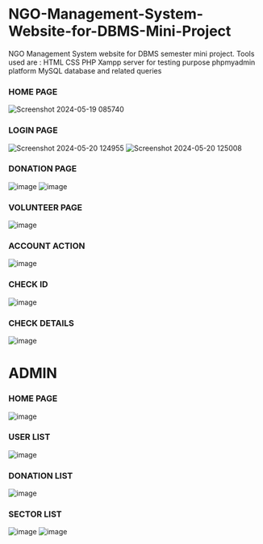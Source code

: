# NGO-Management-System-Website-for-DBMS-Mini-Project
NGO Management System website for DBMS semester mini project.
Tools used are :
HTML
CSS
PHP
Xampp server for testing purpose
phpmyadmin platform
MySQL database and related queries
### HOME PAGE
![Screenshot 2024-05-19 085740](https://github.com/Omsurvase24/php-NGO/assets/115352062/2694b3f3-927b-4d30-8002-fdb1372e64ee)

### LOGIN PAGE
![Screenshot 2024-05-20 124955](https://github.com/Omsurvase24/php-NGO/assets/115352062/81357557-6f45-49c4-bf74-b9294629dc6e)
![Screenshot 2024-05-20 125008](https://github.com/Omsurvase24/php-NGO/assets/115352062/6013da88-6896-4069-8dff-2b56960baa3c)

### DONATION PAGE
![image](https://github.com/Omsurvase24/php-NGO/assets/115352062/6b7ece4b-2842-4cec-b348-24ad08b32df1)
![image](https://github.com/Omsurvase24/php-NGO/assets/115352062/d2ed8902-b766-4f22-8efd-04737395678d)

### VOLUNTEER PAGE
![image](https://github.com/Omsurvase24/php-NGO/assets/115352062/a8cd4fcf-d168-4a6a-ae2a-5a2d8344b809)

### ACCOUNT ACTION
![image](https://github.com/Omsurvase24/php-NGO/assets/115352062/6d462c20-75b7-4edd-bb3b-299155d5a1bb)

### CHECK ID
![image](https://github.com/Omsurvase24/php-NGO/assets/115352062/6f82dd84-125e-4834-af72-4cd8d41b833a)

### CHECK DETAILS 
![image](https://github.com/Omsurvase24/php-NGO/assets/115352062/819c4fec-7d81-46ca-a35d-8740f57a844a)

# ADMIN 
### HOME PAGE
![image](https://github.com/Omsurvase24/php-NGO/assets/115352062/6faeab41-71fa-439f-8ec8-ae3ac7a37e25)

### USER LIST
![image](https://github.com/Omsurvase24/php-NGO/assets/115352062/2aa1ad9f-a20a-495e-9843-1ee7267cbae2)

### DONATION LIST
![image](https://github.com/Omsurvase24/php-NGO/assets/115352062/0bc29df4-241d-46bd-b356-a5968f7d022e)

### SECTOR LIST
![image](https://github.com/Omsurvase24/php-NGO/assets/115352062/6b9e3071-efec-44c2-a291-4f427780ee9c)
![image](https://github.com/Omsurvase24/php-NGO/assets/115352062/04866ae4-9f8b-482f-a6bd-a2297d4084b2)


